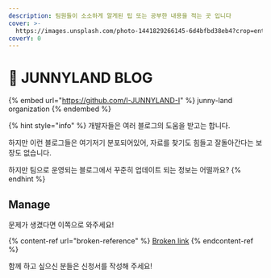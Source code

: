 ```yaml
---
description: 팀원들이 소소하게 알게된 팁 또는 공부한 내용을 적는 곳 입니다
cover: >-
  https://images.unsplash.com/photo-1441829266145-6d4bfbd38eb4?crop=entropy&cs=tinysrgb&fm=jpg&ixid=MnwxOTcwMjR8MHwxfHNlYXJjaHw5fHxTRUF8ZW58MHx8fHwxNjY2ODQ0OTA5&ixlib=rb-4.0.3&q=80
coverY: 0
---
```


# 👻 JUNNYLAND BLOG

{% embed url="https://github.com/I-JUNNYLAND-I" %}
junny-land organization
{% endembed %}

{% hint style="info" %}
개발자들은 여러 블로그의 도움을 받고는 합니다.

하지만 이런 블로그들은 여기저기 분포되어있어, 자료를 찾기도 힘들고 잘돌아간다는 보장도 없습니다.

하지만 팀으로 운영되는 블로그에서 꾸준히 업데이트 되는 정보는 어떨까요?
{% endhint %}

## Manage

문제가 생겼다면 이쪽으로 와주세요!

{% content-ref url="broken-reference" %}
[Broken link](broken-reference)
{% endcontent-ref %}

함께 하고 싶으신 분들은 신청서를 작성해 주세요!
